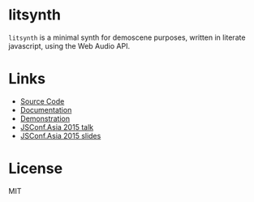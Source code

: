litsynth
========

`litsynth` is a minimal synth for demoscene purposes, written in literate
javascript, using the Web Audio API.

Links
=====

- [Source Code](https://github.com/padenot/litsynth)
- [Documentation](http://padenot.github.io/litsynth/index.html)
- [Demonstration](http://padenot.github.io/litsynth/demo.html)
- [JSConf.Asia 2015 talk](https://www.youtube.com/watch?v=Ww0jTafmd_w)
- [JSConf.Asia 2015 slides](https://github.com/padenot/jsconf.asia-15/)

License
=======

MIT
